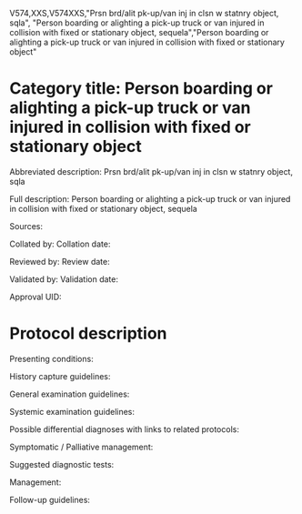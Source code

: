 V574,XXS,V574XXS,"Prsn brd/alit pk-up/van inj in clsn w statnry object, sqla", "Person boarding or alighting a pick-up truck or van injured in collision with fixed or stationary object, sequela","Person boarding or alighting a pick-up truck or van injured in collision with fixed or stationary object"
# Category title: Person boarding or alighting a pick-up truck or van injured in collision with fixed or stationary object

Abbreviated description: Prsn brd/alit pk-up/van inj in clsn w statnry object, sqla

Full description: Person boarding or alighting a pick-up truck or van injured in collision with fixed or stationary object, sequela

Sources:

Collated by:
Collation date:

Reviewed by:
Review date:

Validated by:
Validation date:

Approval UID:

# Protocol description

Presenting conditions:

History capture guidelines:

General examination guidelines:

Systemic examination guidelines:

Possible differential diagnoses with links to related protocols:

Symptomatic / Palliative management:

Suggested diagnostic tests:

Management:

Follow-up guidelines:
